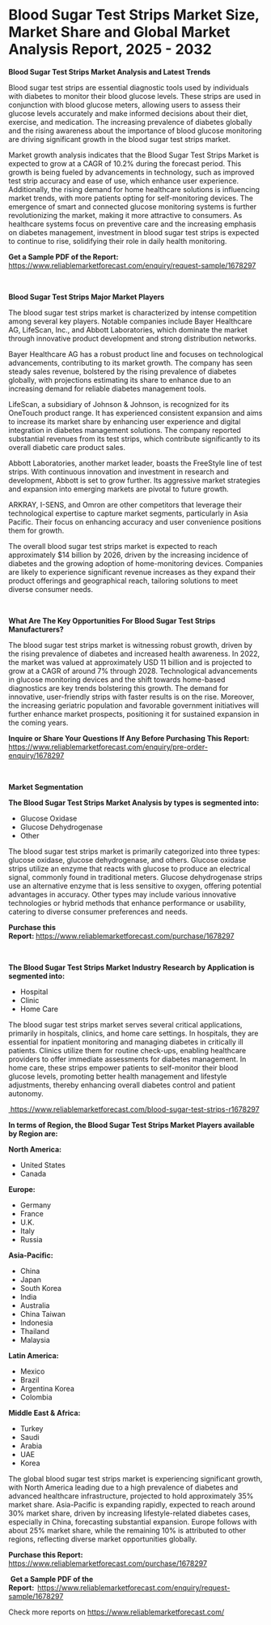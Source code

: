 <p><h1>Blood Sugar Test Strips Market Size, Market Share and Global Market Analysis Report, 2025 - 2032</h1></p><p><strong>Blood Sugar Test Strips Market Analysis and Latest Trends</strong></p>
<p><p>Blood sugar test strips are essential diagnostic tools used by individuals with diabetes to monitor their blood glucose levels. These strips are used in conjunction with blood glucose meters, allowing users to assess their glucose levels accurately and make informed decisions about their diet, exercise, and medication. The increasing prevalence of diabetes globally and the rising awareness about the importance of blood glucose monitoring are driving significant growth in the blood sugar test strips market.</p><p>Market growth analysis indicates that the Blood Sugar Test Strips Market is expected to grow at a CAGR of 10.2% during the forecast period. This growth is being fueled by advancements in technology, such as improved test strip accuracy and ease of use, which enhance user experience. Additionally, the rising demand for home healthcare solutions is influencing market trends, with more patients opting for self-monitoring devices. The emergence of smart and connected glucose monitoring systems is further revolutionizing the market, making it more attractive to consumers. As healthcare systems focus on preventive care and the increasing emphasis on diabetes management, investment in blood sugar test strips is expected to continue to rise, solidifying their role in daily health monitoring.</p></p>
<p><strong>Get a Sample PDF of the Report:&nbsp;</strong> <a href="https://www.reliablemarketforecast.com/enquiry/request-sample/1678297?utm_campaign=1789&utm_medium=2&utm_source=Github&utm_content=ia&utm_term=25032025&utm_id=blood-sugar-test-strips">https://www.reliablemarketforecast.com/enquiry/request-sample/1678297</a></p>
<p>&nbsp;</p>
<p><strong>Blood Sugar Test Strips Major Market Players</strong></p>
<p><p>The blood sugar test strips market is characterized by intense competition among several key players. Notable companies include Bayer Healthcare AG, LifeScan, Inc., and Abbott Laboratories, which dominate the market through innovative product development and strong distribution networks. </p><p>Bayer Healthcare AG has a robust product line and focuses on technological advancements, contributing to its market growth. The company has seen steady sales revenue, bolstered by the rising prevalence of diabetes globally, with projections estimating its share to enhance due to an increasing demand for reliable diabetes management tools.</p><p>LifeScan, a subsidiary of Johnson & Johnson, is recognized for its OneTouch product range. It has experienced consistent expansion and aims to increase its market share by enhancing user experience and digital integration in diabetes management solutions. The company reported substantial revenues from its test strips, which contribute significantly to its overall diabetic care product sales.</p><p>Abbott Laboratories, another market leader, boasts the FreeStyle line of test strips. With continuous innovation and investment in research and development, Abbott is set to grow further. Its aggressive market strategies and expansion into emerging markets are pivotal to future growth.</p><p>ARKRAY, I-SENS, and Omron are other competitors that leverage their technological expertise to capture market segments, particularly in Asia Pacific. Their focus on enhancing accuracy and user convenience positions them for growth.</p><p>The overall blood sugar test strips market is expected to reach approximately $14 billion by 2026, driven by the increasing incidence of diabetes and the growing adoption of home-monitoring devices. Companies are likely to experience significant revenue increases as they expand their product offerings and geographical reach, tailoring solutions to meet diverse consumer needs.</p></p>
<p>&nbsp;</p>
<p><strong>What Are The Key Opportunities For Blood Sugar Test Strips Manufacturers?</strong></p>
<p><p>The blood sugar test strips market is witnessing robust growth, driven by the rising prevalence of diabetes and increased health awareness. In 2022, the market was valued at approximately USD 11 billion and is projected to grow at a CAGR of around 7% through 2028. Technological advancements in glucose monitoring devices and the shift towards home-based diagnostics are key trends bolstering this growth. The demand for innovative, user-friendly strips with faster results is on the rise. Moreover, the increasing geriatric population and favorable government initiatives will further enhance market prospects, positioning it for sustained expansion in the coming years.</p></p>
<p><strong>Inquire or Share Your Questions If Any Before Purchasing This Report:</strong> <a href="https://www.reliablemarketforecast.com/enquiry/pre-order-enquiry/1678297?utm_campaign=1789&utm_medium=2&utm_source=Github&utm_content=ia&utm_term=25032025&utm_id=blood-sugar-test-strips">https://www.reliablemarketforecast.com/enquiry/pre-order-enquiry/1678297</a></p>
<p>&nbsp;</p>
<p><strong>Market Segmentation</strong></p>
<p><strong>The Blood Sugar Test Strips Market Analysis by types is segmented into:</strong></p>
<p><ul><li>Glucose Oxidase</li><li>Glucose Dehydrogenase</li><li>Other</li></ul></p>
<p><p>The blood sugar test strips market is primarily categorized into three types: glucose oxidase, glucose dehydrogenase, and others. Glucose oxidase strips utilize an enzyme that reacts with glucose to produce an electrical signal, commonly found in traditional meters. Glucose dehydrogenase strips use an alternative enzyme that is less sensitive to oxygen, offering potential advantages in accuracy. Other types may include various innovative technologies or hybrid methods that enhance performance or usability, catering to diverse consumer preferences and needs.</p></p>
<p><strong>Purchase this Report:&nbsp;</strong><a href="https://www.reliablemarketforecast.com/purchase/1678297?utm_campaign=1789&utm_medium=2&utm_source=Github&utm_content=ia&utm_term=25032025&utm_id=blood-sugar-test-strips">https://www.reliablemarketforecast.com/purchase/1678297</a></p>
<p>&nbsp;</p>
<p><strong>The Blood Sugar Test Strips Market Industry Research by Application is segmented into:</strong></p>
<p><ul><li>Hospital</li><li>Clinic</li><li>Home Care</li></ul></p>
<p><p>The blood sugar test strips market serves several critical applications, primarily in hospitals, clinics, and home care settings. In hospitals, they are essential for inpatient monitoring and managing diabetes in critically ill patients. Clinics utilize them for routine check-ups, enabling healthcare providers to offer immediate assessments for diabetes management. In home care, these strips empower patients to self-monitor their blood glucose levels, promoting better health management and lifestyle adjustments, thereby enhancing overall diabetes control and patient autonomy.</p></p>
<p><a href="https://www.reliablemarketforecast.com/blood-sugar-test-strips-r1678297?utm_campaign=1789&utm_medium=2&utm_source=Github&utm_content=ia&utm_term=25032025&utm_id=blood-sugar-test-strips">&nbsp;https://www.reliablemarketforecast.com/blood-sugar-test-strips-r1678297</a></p>
<p><strong>In terms of Region, the Blood Sugar Test Strips Market Players available by Region are:</strong></p>
<p>
    <p> <strong> North America: </strong>
        <ul>
            <li>United States</li>
            <li>Canada</li>
        </ul>
        </p> 
    <p> <strong> Europe: </strong>
        <ul>
            <li>Germany</li>
            <li>France</li>
            <li>U.K.</li>
            <li>Italy</li>
            <li>Russia</li>
        </ul>
        </p> 
    <p> <strong> Asia-Pacific: </strong>
        <ul>
            <li>China</li>
            <li>Japan</li>
            <li>South Korea</li>
            <li>India</li>
            <li>Australia</li>
            <li>China Taiwan</li>
            <li>Indonesia</li>
            <li>Thailand</li>
            <li>Malaysia</li>
        </ul>
        </p> 
    <p> <strong> Latin America: </strong>
        <ul>
            <li>Mexico</li>
            <li>Brazil</li>
            <li>Argentina Korea</li>
            <li>Colombia</li>
        </ul>
        </p> 
    <p> <strong> Middle East & Africa: </strong>
        <ul>
            <li>Turkey</li>
            <li>Saudi</li>
            <li>Arabia</li>
            <li>UAE</li>
            <li>Korea</li>
        </ul>
    </p>
    </p>
<p><p>The global blood sugar test strips market is experiencing significant growth, with North America leading due to a high prevalence of diabetes and advanced healthcare infrastructure, projected to hold approximately 35% market share. Asia-Pacific is expanding rapidly, expected to reach around 30% market share, driven by increasing lifestyle-related diabetes cases, especially in China, forecasting substantial expansion. Europe follows with about 25% market share, while the remaining 10% is attributed to other regions, reflecting diverse market opportunities globally.</p></p>
<p><strong>Purchase this Report: </strong><a href="https://www.reliablemarketforecast.com/purchase/1678297?utm_campaign=1789&utm_medium=2&utm_source=Github&utm_content=ia&utm_term=25032025&utm_id=blood-sugar-test-strips">https://www.reliablemarketforecast.com/purchase/1678297</a></p>
<p>&nbsp;<strong>Get a Sample PDF of the Report:&nbsp;&nbsp;</strong><a href="https://www.reliablemarketforecast.com/enquiry/request-sample/1678297?utm_campaign=1789&utm_medium=2&utm_source=Github&utm_content=ia&utm_term=25032025&utm_id=blood-sugar-test-strips">https://www.reliablemarketforecast.com/enquiry/request-sample/1678297</a></p>
<p><strong></strong></p>
<p>Check more reports on <a href="https://www.reliablemarketforecast.com/?utm_campaign=1789&utm_medium=2&utm_source=Github&utm_content=ia&utm_term=25032025&utm_id=blood-sugar-test-strips">https://www.reliablemarketforecast.com/</a></p>
